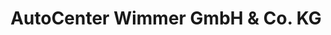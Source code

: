 ---
title: "AutoCenter Wimmer GmbH & Co. KG"
url: /passau/autocenter-wimmer-gmbh-und-co-kg/
shop: Autohaus
---